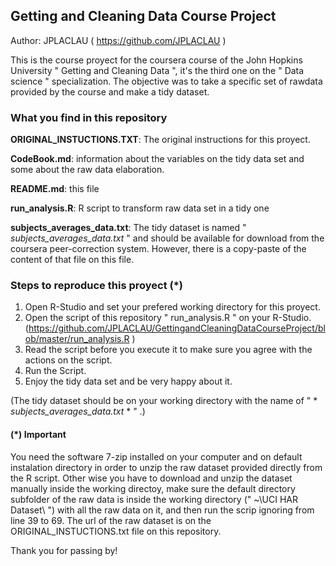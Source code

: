 ## Getting and Cleaning Data Course Project

Author: JPLACLAU ( https://github.com/JPLACLAU )

This is the course proyect for the coursera course of the John Hopkins University " Getting and Cleaning Data ", it's the third one on the " Data science " specialization. The objective was to take a specific set of rawdata provided by the course and make a tidy dataset.

### What you find in this repository

**ORIGINAL_INSTUCTIONS.TXT**: The original instructions for this proyect.

**CodeBook.md**: information about the variables on the tidy data set and some about the raw data elaboration.

**README.md**: this file

**run_analysis.R**: R script to transform raw data set in a tidy one

**subjects_averages_data.txt**: The tidy dataset is named " *subjects_averages_data.txt* " and should be available for download from the coursera peer-correction system. However, there is a copy-paste of the content of that file on this file.

### Steps to reproduce this proyect (*)
1. Open R-Studio and set your prefered working directory for this proyect.
2. Open the script of this repository " run_analysis.R " on your R-Studio. (https://github.com/JPLACLAU/GettingandCleaningDataCourseProject/blob/master/run_analysis.R )
3. Read the script before you execute it to make sure you agree with the actions on the script.
4. Run the Script. 
5. Enjoy the tidy data set and be very happy about it. 

(The tidy dataset should be on your working directory with the name of " * *subjects_averages_data.txt* * " .)

#### (*) Important
You need the software 7-zip installed on your computer and on default instalation directory in order to unzip the raw dataset provided directly from the R script. Other wise you have to download and unzip the dataset manually inside the working directoy, make sure the default directory subfolder of the raw data is inside the working directory (" ~\UCI HAR Dataset\ ") with all the raw data on it, and then run the scrip ignoring from line 39 to 69. The url of the raw dataset is on the ORIGINAL_INSTUCTIONS.txt file on this repository.


Thank you for passing by!

